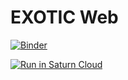# EXOTIC Web

[![Binder](https://mybinder.org/badge_logo.svg)](https://mybinder.org/v2/gh/Prithwis-2023/EXOTIC-Web/main?labpath=EXOTIC.ipynb)

[![Run in Saturn Cloud](https://saturncloud.io/images/embed/run-in-saturn-cloud.svg)](https://app.community.saturnenterprise.io/dash/o/community/resources?templateId=b18b42ec9f894a919ba513d8684fcb25)
